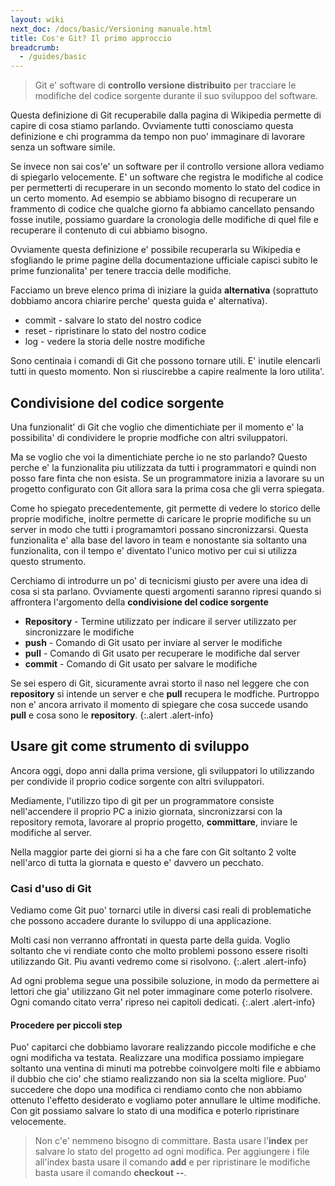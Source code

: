 ```yaml
---
layout: wiki
next_doc: /docs/basic/Versioning manuale.html
title: Cos'e Git? Il primo approccio
breadcrumb:
  - /guides/basic
---
```


> Git e' software di __controllo versione distribuito__ per tracciare le modifiche del codice sorgente durante il suo sviluppoo del software.

Questa definizione di Git recuperabile dalla pagina di Wikipedia permette di capire di cosa stiamo parlando. Ovviamente tutti conosciamo questa definizione e chi programma da tempo non puo' immaginare di lavorare senza un software simile.

Se invece non sai cos'e' un software per il controllo versione allora vediamo di spiegarlo velocemente. E' un software che registra le modifiche al codice per permetterti di recuperare in un secondo momento lo stato del codice in un certo momento.
Ad esempio se abbiamo bisogno di recuperare un frammento di codice che qualche giorno fa abbiamo cancellato pensando fosse inutile, possiamo guardare la cronologia delle modifiche di quel file e recuperare il contenuto di cui abbiamo bisogno.

Ovviamente questa definizione e' possibile recuperarla su Wikipedia e sfogliando le prime pagine della documentazione ufficiale capisci subito le prime funzionalita' per tenere traccia delle modifiche.

Facciamo un breve elenco prima di iniziare la guida __alternativa__ (soprattuto dobbiamo ancora chiarire perche' questa guida e' alternativa).

* commit - salvare lo stato del nostro codice
* reset - ripristinare lo stato del nostro codice
* log - vedere la storia delle nostre modifiche

Sono centinaia i comandi di Git che possono tornare utili. E' inutile elencarli tutti in questo momento. Non si riuscirebbe a capire realmente la loro utilita'.

## Condivisione del codice sorgente

Una funzionalit' di Git che voglio che dimentichiate per il momento e' la possibilita' di condividere le proprie modfiche con altri sviluppatori.

Ma se voglio che voi la dimentichiate perche io ne sto parlando? Questo perche e' la funzionalita piu utilizzata da tutti i programmatori e quindi non posso fare finta che non esista. Se un programmatore inizia a lavorare su un progetto configurato con Git allora sara la prima cosa che gli verra spiegata.

Come ho spiegato precedentemente, git permette di vedere lo storico delle proprie modifiche, inoltre permette di caricare le proprie modifiche su un server in modo che tutti i programamtori possano sincronizzarsi. Questa funzionalita e' alla base del lavoro in team e nonostante sia soltanto una funzionalita, con il tempo e' diventato l'unico motivo per cui si utilizza questo strumento.

Cerchiamo di introdurre un po' di tecnicismi giusto per avere una idea di cosa si sta parlano. Ovviamente questi argomenti saranno ripresi quando si affrontera l'argomento della __condivisione del codice sorgente__

* __Repository__ - Termine utilizzato per indicare il server utilizzato per sincronizzare le modifiche
* __push__ - Comando di Git usato per inviare al server le modifiche
* __pull__ - Comando di Git usato per recuperare le modifiche dal server
* __commit__ - Comando di Git usato per salvare le modifiche

Se sei espero di Git, sicuramente avrai storto il naso nel leggere che con __repository__ si intende un server e che __pull__ recupera le modfiche. Purtroppo non e' ancora arrivato il momento di spiegare che cosa succede usando __pull__ e cosa sono le __repository__.
{:.alert .alert-info}

## Usare git come strumento di sviluppo

Ancora oggi, dopo anni dalla prima versione, gli sviluppatori lo utilizzando per condivide il proprio codice sorgente con altri sviluppatori.

Mediamente, l'utilizzo tipo di git per un programmatore consiste nell'accendere il proprio PC a inizio giornata, sincronizzarsi con la repository remota, lavorare al proprio progetto, __committare__, inviare le modifiche al server.

Nella maggior parte dei giorni si ha a che fare con Git soltanto 2 volte nell'arco di tutta la giornata e questo e' davvero un pecchato.

### Casi d'uso di Git 

Vediamo come Git puo' tornarci utile in diversi casi reali di problematiche che possono accadere durante lo sviluppo di una applicazione.

Molti casi non verranno affrontati in questa parte della guida. Voglio soltanto che vi rendiate conto che molto problemi possono essere risolti utilizzando Git. Piu avanti vedremo come si risolvono.
{:.alert .alert-info}

Ad ogni problema segue una possibile soluzione, in modo da permettere ai lettori che gia' utilizzano Git nel poter immaginare come poterlo risolvere. Ogni comando citato verra' ripreso nei capitoli dedicati.
{:.alert .alert-info}

#### Procedere per piccoli step

Puo' capitarci che dobbiamo lavorare realizzando piccole modifiche e che ogni modificha va testata. Realizzare una modifica possiamo impiegare soltanto una ventina di minuti ma potrebbe coinvolgere molti file e abbiamo il dubbio che cio' che stiamo realizzando non sia la scelta migliore.
Puo' succedere che dopo una modifica ci rendiamo conto che non abbiamo ottenuto l'effetto desiderato e vogliamo poter annullare le ultime modifiche. Con git possiamo salvare lo stato di una modifica e poterlo ripristinare velocemente.

> Non c'e' nemmeno bisogno di committare. Basta usare l'__index__ per salvare lo stato del progetto ad ogni modifica. Per aggiungere i file all'index basta usare il comando __add__ e per ripristinare le modifiche basta usare il comando __checkout --__.
